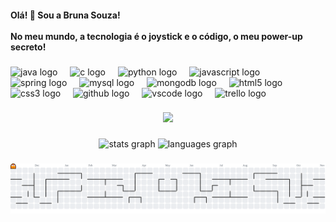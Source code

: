 <h4 align="left">Olá! 👋 Sou a Bruna Souza!<br><br>No meu mundo, a tecnologia é o joystick e o código, o meu power-up secreto!</h4>

###

<div align="left">
  <img src="https://cdn.jsdelivr.net/gh/devicons/devicon/icons/java/java-original.svg" height="40" alt="java logo"  />
  <img width="12" />
  <img src="https://cdn.jsdelivr.net/gh/devicons/devicon/icons/c/c-original.svg" height="40" alt="c logo"  />
  <img width="12" />
  <img src="https://cdn.jsdelivr.net/gh/devicons/devicon/icons/python/python-original.svg" height="40" alt="python logo"  />
  <img width="12" />
  <img src="https://cdn.jsdelivr.net/gh/devicons/devicon/icons/javascript/javascript-original.svg" height="40" alt="javascript logo"  />
  <img width="12" />
  <img src="https://cdn.jsdelivr.net/gh/devicons/devicon/icons/spring/spring-original.svg" height="40" alt="spring logo"  />
  <img width="12" />
  <img src="https://cdn.jsdelivr.net/gh/devicons/devicon/icons/mysql/mysql-original.svg" height="40" alt="mysql logo"  />
  <img width="12" />
  <img src="https://cdn.jsdelivr.net/gh/devicons/devicon/icons/mongodb/mongodb-original.svg" height="40" alt="mongodb logo"  />
  <img width="12" />
  <img src="https://cdn.jsdelivr.net/gh/devicons/devicon/icons/html5/html5-original.svg" height="40" alt="html5 logo"  />
  <img width="12" />
  <img src="https://cdn.jsdelivr.net/gh/devicons/devicon/icons/css3/css3-original.svg" height="40" alt="css3 logo"  />
  <img width="12" />
  <img src="https://cdn.jsdelivr.net/gh/devicons/devicon/icons/github/github-original.svg" height="40" alt="github logo"  />
  <img width="12" />
  <img src="https://cdn.jsdelivr.net/gh/devicons/devicon/icons/vscode/vscode-original.svg" height="40" alt="vscode logo"  />
  <img width="12" />
  <img src="https://cdn.jsdelivr.net/gh/devicons/devicon/icons/trello/trello-plain.svg" height="40" alt="trello logo"  />
</div>


###

<div align="center">
  <img height="200" src="https://media4.giphy.com/media/v1.Y2lkPTc5MGI3NjExY2E0d2p5dXBrYnN4cjN0MDg3eG1xcmRoOHB0cGxzb21rZnU5MmU5bSZlcD12MV9pbnRlcm5hbF9naWZfYnlfaWQmY3Q9Zw/NVQ9qp42uN13oog0nI/giphy.gif"  />
</div>

###

<div align="center">
  <img src="https://github-readme-stats.vercel.app/api?username=BrunaSoug&hide_title=false&hide_rank=false&show_icons=true&include_all_commits=true&count_private=true&disable_animations=false&theme=dracula&locale=en&hide_border=false&order=1" height="150" alt="stats graph"  />
  <img src="https://github-readme-stats.vercel.app/api/top-langs?username=BrunaSoug&locale=en&hide_title=false&layout=compact&card_width=320&langs_count=5&theme=dracula&hide_border=false&order=2" height="150" alt="languages graph"  />
</div>

###

<picture>
  <source media="(prefers-color-scheme: dark)" srcset="https://raw.githubusercontent.com/BrunaSoug/BrunaSoug/output/pacman-contribution-graph-dark.svg">
  <source media="(prefers-color-scheme: light)" srcset="https://raw.githubusercontent.com/BrunaSoug/BrunaSoug/output/pacman-contribution-graph.svg">
  <img alt="pacman contribution graph" src="https://raw.githubusercontent.com/BrunaSoug/BrunaSoug/output/pacman-contribution-graph.svg">
</picture>

###

